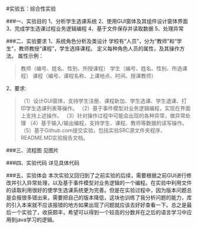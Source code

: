 #实验五：综合性实验

###一、实验目的
1、分析学生选课系统
2、使用GUI窗体及其组件设计窗体界面
3、完成学生选课过程业务逻辑编程
4、基于文件保存并读取数据
5、处理异常

###二、实验要求
1、系统角色分析及类设计
学校有“人员”，分为“教师”和“学生”，教师教授“课程”，学生选择课程。
定义每种角色人员的属性，及其操作方法。
属性示例：
>教师（编号、姓名、性别、所授课程）
学生（编号、姓名、性别、所选课程）
课程（编号、课程名称、上课地点、时间、授课教师）

2、要求:
>（1）设计GUI窗体，支持学生注册、课程新加、学生选课、学生退课、打印学生选课列表等操作。
（2）基于事件模型对业务逻辑编程，实现在界面上支持上述操作。
（3）针对操作过程中可能会出现的各种异常，做异常处理
（4）基于输入/输出编程，支持学生、课程、教师等数据的读写操作。
（5）基于Github.com提交实验，包括实验SRC源文件夹程序、README.MD实验报告文档。

###三、流程图
见图片

###四、实验代码
详见具体代码

###五、实验体会
本次实验又回归到了之前实验的后续，需要根据之前GUI进行修改并引入异常处理，以及基于事件模型对业务逻辑的一个编程。在实验中利用文件的读取利用很好的使学生选课系统更为完善。但是在实验过程中，因为版本问题总是会报很多错出来，需要把自己的版本降低，这块也训练了我分析问题的能力，库的引入本来就不应该报错的地方如果出现了问题就应该去好好查看一下。总之是最后一个实验了，收获颇丰，希望可以得到一个较高的分数并在之后的语言学习中应用到java学习的逻辑。
